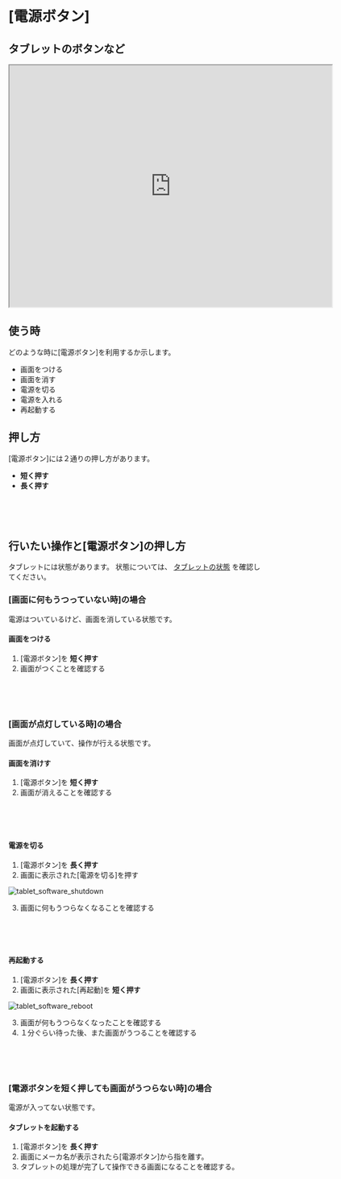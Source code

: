# [電源ボタン]

## タブレットのボタンなど

<iframe src="https://drive.google.com/file/d/15Wb_ReivWOwiay2kswM_lAJ42kX7vxfn/preview" width="640" height="480"></iframe>
<!-- ![tablet_hardware](https://drive.google.com/open?id=15Wb_ReivWOwiay2kswM_lAJ42kX7vxfn) -->

## 使う時

どのような時に[電源ボタン]を利用するか示します。

  * 画面をつける
  * 画面を消す
  * 電源を切る
  * 電源を入れる
  * 再起動する

## 押し方

[電源ボタン]には２通りの押し方があります。

  * __短く押す__
  * __長く押す__

<br>
<br>
<br>

## 行いたい操作と[電源ボタン]の押し方

タブレットには状態があります。
状態については、 [タブレットの状態](tablet_status.md) を確認してください。


### [画面に何もうつっていない時]の場合

電源はついているけど、画面を消している状態です。

#### 画面をつける

  1. [電源ボタン]を __短く押す__
  2. 画面がつくことを確認する


<br>
<br>
<br>

### [画面が点灯している時]の場合

画面が点灯していて、操作が行える状態です。

#### 画面を消けす

  1. [電源ボタン]を __短く押す__
  2. 画面が消えることを確認する

<br>
<br>
<br>

#### 電源を切る

  1. [電源ボタン]を __長く押す__
  2. 画面に表示された[電源を切る]を押す

![tablet_software_shutdown](https://drive.google.com/open?id=1WhAmxMgfQb1wzb-SbPPi3EC3Q-m1sdGk)

  3. 画面に何もうつらなくなることを確認する

<br>
<br>
<br>

#### 再起動する

  1. [電源ボタン]を __長く押す__
  2. 画面に表示された[再起動]を __短く押す__

![tablet_software_reboot](https://drive.google.com/open?id=1YHoPhUtkz0wL_d4qHs7gicBlsV0h9Yw_)

  3. 画面が何もうつらなくなったことを確認する
  4. １分ぐらい待った後、また画面がうつることを確認する

<br>
<br>
<br>

### [電源ボタンを短く押しても画面がうつらない時]の場合

電源が入ってない状態です。

#### タブレットを起動する

  1. [電源ボタン]を __長く押す__
  2. 画面にメーカ名が表示されたら[電源ボタン]から指を離す。
  3. タブレットの処理が完了して操作できる画面になることを確認する。

<br>
<br>
<br>
